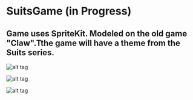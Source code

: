 # SuitsGame (in Progress)

## Game uses SpriteKit. Modeled on the old game "Claw".Tthe game will have a theme from the Suits series.

![alt tag](https://user-images.githubusercontent.com/45259348/92417439-69108200-f162-11ea-988a-1f9a00ea7aa8.png)

![alt tag](https://user-images.githubusercontent.com/45259348/92417431-60b84700-f162-11ea-8284-c8961ce1d3d8.png)

![alt tag](https://user-images.githubusercontent.com/45259348/92477689-55583080-f1e1-11ea-9a94-ccc69fddf674.png)


